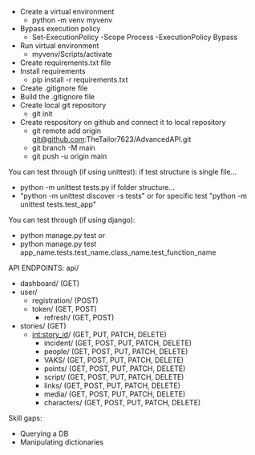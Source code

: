 * Create a virtual environment
    * python -m venv myvenv
* Bypass execution policy
    * Set-ExecutionPolicy -Scope Process -ExecutionPolicy Bypass
* Run virtual environment
    * myvenv/Scripts/activate
* Create requirements.txt file
* Install requirements
    * pip install -r requirements.txt
* Create .gitignore file
* Build the .gitignore file
* Create local git repository
    * git init
* Create respository on github and connect it to local repository
    * git remote add origin git@github.com:TheTailor7623/AdvancedAPI.git
    * git branch -M main
    * git push -u origin main

You can test through (if using unittest):
if test structure is single file...
* python -m unittest tests.py
if folder structure...
* "python -m unittest discover -s tests" or for specific test "python -m unittest tests.test_app"

You can test through (if using django):
* python manage.py test
or
* python manage.py test app_name.tests.test_name.class_name.test_function_name

API ENDPOINTS:
api/
* dashboard/ (GET)
* user/
    * registration/ (POST)
    * token/ (GET, POST)
        * refresh/ (GET, POST)
* stories/ (GET)
    * <int:story_id>/ (GET, PUT, PATCH, DELETE)
        * incident/ (GET, POST, PUT, PATCH, DELETE)
        * people/ (GET, POST, PUT, PATCH, DELETE)
        * VAKS/ (GET, POST, PUT, PATCH, DELETE)
        * points/ (GET, POST, PUT, PATCH, DELETE)
        * script/ (GET, POST, PUT, PATCH, DELETE)
        * links/ (GET, POST, PUT, PATCH, DELETE)
        * media/ (GET, POST, PUT, PATCH, DELETE)
        * characters/ (GET, POST, PUT, PATCH, DELETE)

Skill gaps:
* Querying a DB
* Manipulating dictionaries